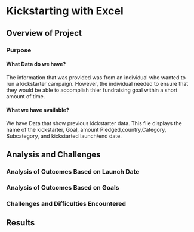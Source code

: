 # Kickstarting with Excel

## Overview of Project

### Purpose
#### What Data do we have?
  The information that was provided was from an individual who wanted to run a kickstarter campaign. However, the individual needed to ensure that they would be able to accomplish thier fundraising goal within a short amount of time.
#### What we have available?
  We have Data that show previous kickstarter data. This file displays the name of the kickstarter, Goal, amount Pledged,country,Category, Subcategory, and kickstarted launch/end date.

## Analysis and Challenges



### Analysis of Outcomes Based on Launch Date

### Analysis of Outcomes Based on Goals

### Challenges and Difficulties Encountered

## Results
